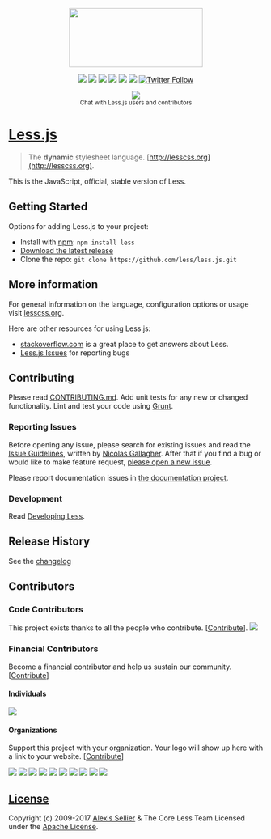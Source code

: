 <p align="center"><img src="http://lesscss.org/public/img/less_logo.png" width="264" height="117">

<p align="center"><a href="http://badge.fury.io/js/less"><a href="https://opencollective.com/less" alt="Financial Contributors on Open Collective"><img src="https://opencollective.com/less/all/badge.svg?label=financial+contributors" /></a> <img src="https://badge.fury.io/js/less.svg"></a> <a href="https://travis-ci.org/less/less.js"><img src="https://travis-ci.org/less/less.js.svg?branch=master" style="max-width:100%;"></a> <a href="https://ci.appveyor.com/project/lukeapage/less-js/branch/master"><img src="https://ci.appveyor.com/api/projects/status/bx2qspy3qbuxpl9q/branch/master?svg=true" style="max-width:100%;"></a> <a href="https://david-dm.org/less/less.js"><img src="https://david-dm.org/less/less.js.svg" style="max-width:100%;"></a> <a href="https://david-dm.org/less/less.js#info=devDependencies"><img src="https://david-dm.org/less/less.js/dev-status.svg" style="max-width:100%;"></a> <a href="https://twitter.com/lesstocss"><img alt="Twitter Follow" src="https://img.shields.io/twitter/follow/lesstocss.svg?style=flat-square" style="max-width:100%;"></a></p>

<p align="center"><a href="https://gitter.im/less/less.js?utm_source=badge&amp;utm_medium=badge&amp;utm_campaign=pr-badge&amp;utm_content=badge"><img src="https://badges.gitter.im/Join%20Chat.svg" style="max-width:100%;"></a> <br><sup class="rich-diff-level-one">Chat with Less.js users and contributors</sup></p>

# [Less.js](http://lesscss.org)

> The **dynamic** stylesheet language. [http://lesscss.org](http://lesscss.org).

This is the JavaScript, official, stable version of Less.


## Getting Started

Options for adding Less.js to your project:

* Install with [npm](https://npmjs.org): `npm install less`
* [Download the latest release][download]
* Clone the repo: `git clone https://github.com/less/less.js.git`

## More information

For general information on the language, configuration options or usage visit [lesscss.org](http://lesscss.org).

Here are other resources for using Less.js:

* [stackoverflow.com][so] is a great place to get answers about Less.
* [Less.js Issues][issues] for reporting bugs


## Contributing
Please read [CONTRIBUTING.md](CONTRIBUTING.md). Add unit tests for any new or changed functionality. Lint and test your code using [Grunt](http://gruntjs.com).

### Reporting Issues

Before opening any issue, please search for existing issues and read the [Issue Guidelines](https://github.com/necolas/issue-guidelines), written by [Nicolas Gallagher](https://github.com/necolas). After that if you find a bug or would like to make feature request, [please open a new issue][issues].

Please report documentation issues in [the documentation project](https://github.com/less/less-docs).

### Development

Read [Developing Less](http://lesscss.org/usage/#developing-less).

## Release History
See the [changelog](CHANGELOG.md)

## Contributors

### Code Contributors

This project exists thanks to all the people who contribute. [[Contribute](CONTRIBUTING.md)].
<a href="https://github.com/less/less.js/graphs/contributors"><img src="https://opencollective.com/less/contributors.svg?width=890&button=false" /></a>

### Financial Contributors

Become a financial contributor and help us sustain our community. [[Contribute](https://opencollective.com/less/contribute)]

#### Individuals

<a href="https://opencollective.com/less"><img src="https://opencollective.com/less/individuals.svg?width=890"></a>

#### Organizations

Support this project with your organization. Your logo will show up here with a link to your website. [[Contribute](https://opencollective.com/less/contribute)]

<a href="https://opencollective.com/less/organization/0/website"><img src="https://opencollective.com/less/organization/0/avatar.svg"></a>
<a href="https://opencollective.com/less/organization/1/website"><img src="https://opencollective.com/less/organization/1/avatar.svg"></a>
<a href="https://opencollective.com/less/organization/2/website"><img src="https://opencollective.com/less/organization/2/avatar.svg"></a>
<a href="https://opencollective.com/less/organization/3/website"><img src="https://opencollective.com/less/organization/3/avatar.svg"></a>
<a href="https://opencollective.com/less/organization/4/website"><img src="https://opencollective.com/less/organization/4/avatar.svg"></a>
<a href="https://opencollective.com/less/organization/5/website"><img src="https://opencollective.com/less/organization/5/avatar.svg"></a>
<a href="https://opencollective.com/less/organization/6/website"><img src="https://opencollective.com/less/organization/6/avatar.svg"></a>
<a href="https://opencollective.com/less/organization/7/website"><img src="https://opencollective.com/less/organization/7/avatar.svg"></a>
<a href="https://opencollective.com/less/organization/8/website"><img src="https://opencollective.com/less/organization/8/avatar.svg"></a>
<a href="https://opencollective.com/less/organization/9/website"><img src="https://opencollective.com/less/organization/9/avatar.svg"></a>

## [License](LICENSE)

Copyright (c) 2009-2017 [Alexis Sellier](http://cloudhead.io) & The Core Less Team
Licensed under the [Apache License](LICENSE).


[so]: http://stackoverflow.com/questions/tagged/less "StackOverflow.com"
[issues]: https://github.com/less/less.js/issues "GitHub Issues for Less.js"
[download]: https://github.com/less/less.js/zipball/master "Download Less.js"
